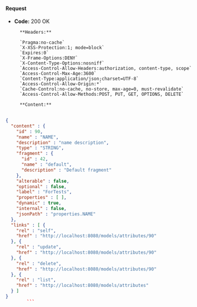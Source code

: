#### Request

* **Code:** 200 OK

        **Headers:**

        `Pragma:no-cache`
        `X-XSS-Protection:1; mode=block`
        `Expires:0`
        `X-Frame-Options:DENY`
        `X-Content-Type-Options:nosniff`
        `Access-Control-Allow-Headers:authorization, content-type, scope`
        `Access-Control-Max-Age:3600`
        `Content-Type:application/json;charset=UTF-8`
        `Access-Control-Allow-Origin:*`
        `Cache-Control:no-cache, no-store, max-age=0, must-revalidate`
        `Access-Control-Allow-Methods:POST, PUT, GET, OPTIONS, DELETE`

        **Content:**

```json
    
{
  "content" : {
    "id" : 90,
    "name" : "NAME",
    "description" : "name description",
    "type" : "STRING",
    "fragment" : {
      "id" : 42,
      "name" : "default",
      "description" : "Default fragment"
    },
    "alterable" : false,
    "optional" : false,
    "label" : "ForTests",
    "properties" : [ ],
    "dynamic" : true,
    "internal" : false,
    "jsonPath" : "properties.NAME"
  },
  "links" : [ {
    "rel" : "self",
    "href" : "http://localhost:8080/models/attributes/90"
  }, {
    "rel" : "update",
    "href" : "http://localhost:8080/models/attributes/90"
  }, {
    "rel" : "delete",
    "href" : "http://localhost:8080/models/attributes/90"
  }, {
    "rel" : "list",
    "href" : "http://localhost:8080/models/attributes"
  } ]
}
        ```
